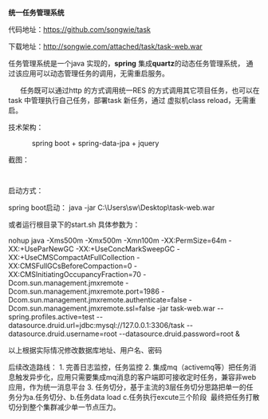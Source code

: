 <p>
	<strong>统一任务管理系统</strong> 
</p>
<p>
	代码地址：<a href="https://github.com/songwie/task" target="_blank">https://github.com/songwie/task</a> 
</p>
<p>
	下载地址：<a href="http://songwie.com/attached/task/task-web.war" target="_blank">http://songwie.com/attached/task/task-web.war</a>
</p>
<p>
	任务管理系统是一个java 实现的，<strong>spring</strong> 集成<strong>quartz</strong>的动态任务管理系统， 通过该应用可以动态管理任务的调用，无需重启服务。
</p>
<p>
	&nbsp; &nbsp; &nbsp; 任务既可以通过http 的方式调用统一RES 的方式调用其它项目任务，也可以在task 中管理执行自己任务，部署task 新任务，通过 虚拟机class reload，无需重启。
</p>
<p>
	技术架构：
</p>
<p>
	&nbsp; &nbsp; &nbsp; &nbsp; &nbsp; &nbsp; spring boot + spring-data-jpa + jquery
</p>
<p>
	截图：
</p>
<p>
	<img src="http://songwie.com/attached/image/20150215/20150215114720_395.png" alt="" /> 
</p>
<p>
	<img src="http://songwie.com/attached/image/20150215/20150215114739_785.png" alt="" /> 
</p>
<p>
启动方式：
</p>
<p>
spring boot启动：
java -jar C:\Users\sw\Desktop\task-web.war 
</p>
<p>
或者运行根目录下的start.sh
具体参数为：

nohup java -Xms500m -Xmx500m -Xmn100m -XX:PermSize=64m -XX:+UseParNewGC -XX:+UseConcMarkSweepGC -XX:+UseCMSCompactAtFullCollection -XX:CMSFullGCsBeforeCompaction=0 -XX:CMSInitiatingOccupancyFraction=70 -Dcom.sun.management.jmxremote -Dcom.sun.management.jmxremote.port=1986 -Dcom.sun.management.jmxremote.authenticate=false -Dcom.sun.management.jmxremote.ssl=false -jar task-web.war --spring.profiles.active=test --datasource.druid.url=jdbc:mysql://127.0.0.1:3306/task --datasource.druid.username=root --datasource.druid.password=root &  

以上根据实际情况修改数据库地址、用户名、密码
</p>

<p>
后续改造路线：
	1. 完善日志监控，任务监控
	2. 集成mq（activemq等）把任务消息触发异步化，应用只需要集成mq消息的客户端即可接收定时任务，兼容非web应用，作为统一消息平台
	3. 任务切分，基于主流的3层任务切分思路把单一的任务分为a.任务切分、b.任务data load c.任务执行excute三个阶段  最终把任务打散切分到整个集群减少单一节点压力。
</p>
